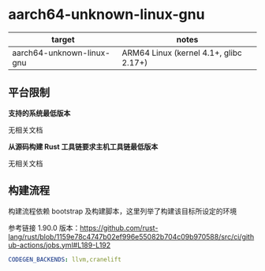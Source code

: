 # aarch64-unknown-linux-gnu

| target | notes |
| ------ | ----- |
| aarch64-unknown-linux-gnu | ARM64 Linux (kernel 4.1+, glibc 2.17+) |

## 平台限制

**支持的系统最低版本**

无相关文档

**从源码构建 Rust 工具链要求主机工具链最低版本**

无相关文档

## 构建流程

构建流程依赖 bootstrap 及构建脚本，这里列举了构建该目标所设定的环境

参考链接 1.90.0 版本：https://github.com/rust-lang/rust/blob/1159e78c4747b02ef996e55082b704c09b970588/src/ci/github-actions/jobs.yml#L189-L192

```yml
CODEGEN_BACKENDS: llvm,cranelift
```